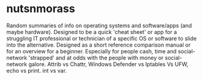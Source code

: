 # nutsnmorass
Random summaries of info on operating systems and software/apps (and maybe hardware).  Designed to be a quick 'cheat sheet' or app for a struggling IT professional or technician of a specific OS or software to slide into the alternative.  Designed as a short reference comparison manual or for an overview for a beginner.  Especially for people cash, time and social-network 'strapped' and at odds with the people with money or social-network galore.  Attrib vs Chattr, Windows Defender vs Iptables Vs UFW, echo vs print. int vs var.
